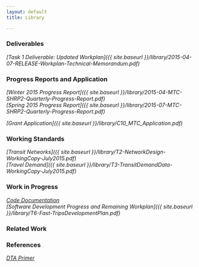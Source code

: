 ```yaml
---
layout: default
title: Library

---
```

### Deliverables

*[Task 1 Deliverable: Updated Workplan]({{ site.baseurl }}/library/2015-04-07-RELEASE-Workplan-Technical-Memorandum.pdf)*

### Progress Reports and Application

*[Winter 2015 Progress Report]({{ site.baseurl }}/library/2015-04-MTC-SHRP2-Quarterly-Progress-Report.pdf)*  
*[Spring 2015 Progress Report]({{ site.baseurl }}/library/2015-07-MTC-SHRP2-Quarterly-Progress-Report.pdf)*

*[Grant Application]({{ site.baseurl }}/library/C10_MTC_Application.pdf)*

### Working Standards

*[Transit Networks]({{ site.baseurl }}/library/T2-NetworkDesign-WorkingCopy-July2015.pdf)*  
*[Travel Demand]({{ site.baseurl }}/library/T3-TransitDemandData-WorkingCopy-July2015.pdf)*

### Work in Progress

*[Code Documentation](http://metropolitantransportationcommission.github.io/fast-trips/)*  
*[Software Development Progress and Remaining Workplan]({{ site.baseurl }}/library/T6-Fast-TripsDevelopmentPlan.pdf)*

### Related Work


### References

*[DTA Primer](http://onlinepubs.trb.org/onlinepubs/circulars/ec153.pdf)*


     

